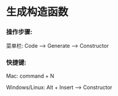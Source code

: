 # 生成构造函数

### 操作步骤:

菜单栏: Code —&gt; Generate —&gt; Constructor

### 快捷键: 

Mac: command + N 

Windows\/Linux: Alt + Insert —&gt; Constructor

